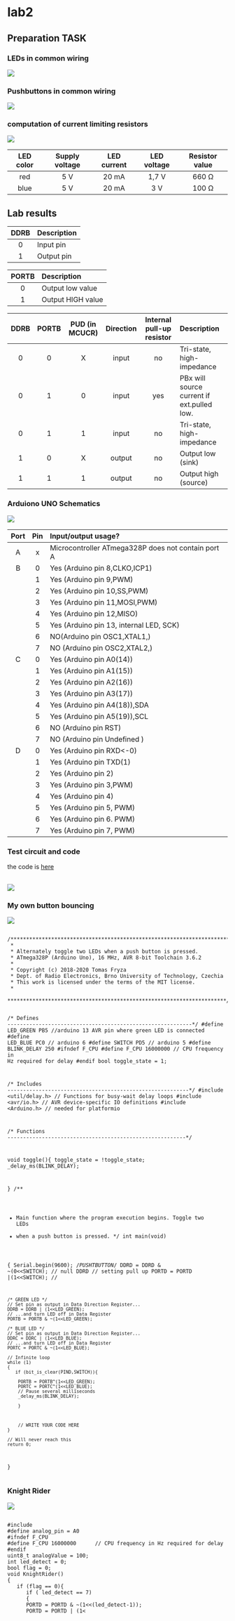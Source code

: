 <h1> lab2 </h1>
<h2> Preparation TASK </h2>

<h3> LEDs in common wiring</h3>
<img src = "https://github.com/FilipPaul/Digital-Electronics-2/blob/master/labs/lab2/pictures/LEDs.PNG">
<br>
<h3> Pushbuttons in common wiring</h3>
<img src = "https://github.com/FilipPaul/Digital-Electronics-2/blob/master/labs/lab2/pictures/Pbtns.PNG">
<br>

<h3> computation of current limiting resistors </h3>
<img src = "https://github.com/FilipPaul/Digital-Electronics-2/blob/master/labs/lab2/pictures/Equat.gif">

| **LED color** | **Supply voltage** | **LED current** | **LED voltage** | **Resistor value** |
| :-: | :-: | :-: | :-: | :-: |
| red | 5&nbsp;V | 20&nbsp;mA | 1,7&nbsp;V | 660&nbsp;&Omega; |
| blue | 5&nbsp;V | 20&nbsp;mA | 3&nbsp;V| 100&nbsp;&Omega; |

<h2> Lab results </h2>

| **DDRB** | **Description** |
| :-: | :-- |
| 0 | Input pin |
| 1 | Output pin |

| **PORTB** | **Description** |
| :-: | :-- |
| 0 | Output low value |
| 1 | Output HIGH value|

| **DDRB** | **PORTB** | **PUD (in MCUCR)**| **Direction** | **Internal pull-up resistor** | **Description** |
| :-:| :-: | :-: | :-: | :-: | :-- |
| 0 | 0 |X| input | no | Tri-state, high-impedance |
| 0 | 1 |0| input | yes | PBx will source current if ext.pulled low.|
| 0 | 1 |1| input | no | Tri-state, high-impedance |
| 1 | 0 |X| output | no | Output low (sink) |
| 1 | 1 |1| output | no | Output high (source) |
 
 <h3> Arduiono UNO Schematics </h3>
 <img src = "https://github.com/FilipPaul/Digital-Electronics-2/blob/master/labs/lab2/pictures/arduino_PINOUT.jpg">



| **Port** | **Pin** | **Input/output usage?** |
| :-: | :-: | :-- |
| A | x | Microcontroller ATmega328P does not contain port A |
| B | 0 | Yes (Arduino pin 8,CLKO,ICP1)|
|   | 1 | Yes (Arduino pin 9,PWM) |
|   | 2 | Yes (Arduino pin 10,SS,PWM) |
|   | 3 | Yes (Arduino pin 11,MOSI,PWM) |
|   | 4 | Yes (Arduino pin 12,MISO) |
|   | 5 | Yes (Arduino pin 13, internal LED, SCK) |
|   | 6 | NO(Arduino pin OSC1,XTAL1,) |
|   | 7 | NO (Arduino pin OSC2,XTAL2,) |
| C | 0 | Yes (Arduino pin A0(14)) |
|   | 1 | Yes (Arduino pin A1(15)) |
|   | 2 | Yes (Arduino pin A2(16)) |
|   | 3 | Yes (Arduino pin A3(17)) |
|   | 4 | Yes (Arduino pin A4(18)),SDA |
|   | 5 | Yes (Arduino pin A5(19)),SCL |
|   | 6 | NO (Arduino pin RST)  |
|   | 7 | NO (Arduino pin Undefined ) |
| D | 0 | Yes (Arduino pin RXD<-0) |
|   | 1 | Yes (Arduino pin TXD(1) |
|   | 2 | Yes (Arduino pin 2) |
|   | 3 | Yes (Arduino pin 3,PWM) |
|   | 4 | Yes (Arduino pin 4) |
|   | 5 | Yes (Arduino pin 5, PWM) |
|   | 6 | Yes (Arduino pin 6. PWM) |
|   | 7 | Yes (Arduino pin 7, PWM) |

<h3> Test circuit and code </h3>
<p>the code is <a href = "https://github.com/FilipPaul/Digital-Electronics-2/blob/master/labs/lab2/lab2_LED/src/main.cpp" >here</a><p>
 <br>
<img src = "https://github.com/FilipPaul/Digital-Electronics-2/blob/master/labs/lab2/pictures/blink.gif">

<h3> My own button bouncing </h3>
<img src = "https://github.com/FilipPaul/Digital-Electronics-2/blob/master/labs/lab2/pictures/bouncing_button.png">
<br>
<pre><code class="language-pascal">
/***********************************************************************
 * 
 * Alternately toggle two LEDs when a push button is pressed.
 * ATmega328P (Arduino Uno), 16 MHz, AVR 8-bit Toolchain 3.6.2
 *
 * Copyright (c) 2018-2020 Tomas Fryza
 * Dept. of Radio Electronics, Brno University of Technology, Czechia
 * This work is licensed under the terms of the MIT license.
 * 
 **********************************************************************/

/* Defines -----------------------------------------------------------*/
#define LED_GREEN   PB5     //arduino 13 AVR pin where green LED is connected
#define LED_BLUE    PC0     // arduino 6
#define SWITCH      PD5     // arduino 5
#define BLINK_DELAY 250
#ifndef F_CPU
#define F_CPU 16000000      // CPU frequency in Hz required for delay
#endif
bool toggle_state = 1;

/* Includes ----------------------------------------------------------*/
#include <util/delay.h>     // Functions for busy-wait delay loops
#include <avr/io.h>         // AVR device-specific IO definitions
#include <Arduino.h>        // needed for platformio

/* Functions ---------------------------------------------------------*/

void toggle(){
toggle_state = !toggle_state;
_delay_ms(BLINK_DELAY);

}
/**
 
 * Main function where the program execution begins. Toggle two LEDs 
 * when a push button is pressed.
 */
int main(void)

{
    Serial.begin(9600);
    /*PUSHTBUTTON*/
    DDRD = DDRD & ~(0<<SWITCH); // null DDRD
    //  setting pull up
    PORTD = PORTD |(1<<SWITCH); //

    /* GREEN LED */
    // Set pin as output in Data Direction Register...
    DDRB = DDRB | (1<<LED_GREEN);
    // ...and turn LED off in Data Register
    PORTB = PORTB & ~(1<<LED_GREEN);

    /* BLUE LED */
    // Set pin as output in Data Direction Register...
    DDRC = DDRC | (1<<LED_BLUE);
    // ...and turn LED off in Data Register
    PORTC = PORTC & ~(1<<LED_BLUE);

    // Infinite loop
    while (1)
    {
       if (bit_is_clear(PIND,SWITCH)){

        PORTB = PORTB^(1<<LED_GREEN);
        PORTC = PORTC^(1<<LED_BLUE);
        // Pause several milliseconds
        _delay_ms(BLINK_DELAY);

        }
        


        // WRITE YOUR CODE HERE
    }

    // Will never reach this
    return 0;
}
</code></pre>

<h3> Knight Rider </h3>
<img src = "https://github.com/FilipPaul/Digital-Electronics-2/blob/master/labs/lab2/pictures/simul.gif">

<pre><code class="language-pascal">
#include <Arduino.h>
#define analog_pin = A0
#ifndef F_CPU
#define F_CPU 16000000      // CPU frequency in Hz required for delay
#endif
uint8_t analogValue = 100;
int led_detect = 0;
bool flag = 0;
void KnightRider()
{
   if (flag == 0){
      if ( led_detect == 7)
      {
      PORTD = PORTD & ~(1<<(led_detect-1));
      PORTD = PORTD | (1<<led_detect);
      led_detect = led_detect+1;
      flag = 1;
      }
      else if((led_detect < 8) && (led_detect != 0) ){
      PORTD = PORTD & ~(1<<(led_detect-1)); // turn pre led off
      PORTD = PORTD | (1<<led_detect);  // turn next led on
      led_detect = led_detect +1;
      }
      else if(led_detect == 0){
        PORTD = PORTD | (1<<led_detect);
        led_detect = led_detect+1;
      }
    }
  else if (flag == 1) {
      if (led_detect == 1)
      {  
      PORTD = PORTD & ~(1<<led_detect);
      PORTD = PORTD | (1<<(led_detect-1));
      led_detect = led_detect-1;
      flag = 0;
      }
      else if(led_detect == 8){
        PORTD = PORTD | (1<<led_detect);
        led_detect = led_detect-1;
      }
      else{
      PORTD = PORTD & ~(1<<led_detect);
      PORTD = PORTD | (1<<(led_detect-1));
      led_detect = led_detect - 1;
      }
    }
}

int main(void){
  for (int i = 0; i < 7+1; i++){

      // Set pin as output in Data Direction Register...
    DDRD = DDRD | (1<<i);
    // ...and turn LED off in Data Register
    PORTD = PORTD & ~(1<<i);

  }

    while (1)
    {
    //mydelay = analogRead(0)  //default 0-1023ms
      // there can be stored value potentiometer value, delay
  KnightRider();
  _delay_ms(100);
    }

    // Will never reach this
    return 0;
}
</code></pre>
